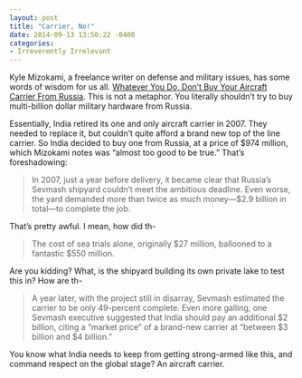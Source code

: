 ```yaml
---
layout: post
title: "Carrier, No!"
date: 2014-09-13 13:50:22 -0400
categories: 
- Irreverently Irrelevant
---
```


Kyle Mizokami, a freelance writer on defense and military issues, has some words of wisdom for us all. [Whatever You Do, Don’t Buy Your Aircraft Carrier From Russia](https://medium.com/war-is-boring/whatever-you-do-dont-buy-your-aircraft-carrier-from-russia-e0f6707cb4ee). This is not a metaphor. You literally shouldn’t try to buy multi-billion dollar military hardware from Russia.

Essentially, India retired its one and only aircraft carrier in 2007. They needed to replace it, but couldn’t quite afford a brand new top of the line carrier. So India decided to buy one from Russia, at a price of $974 million, which Mizokami notes was “almost too good to be true.” That’s foreshadowing:

> In 2007, just a year before delivery, it became clear that Russia’s Sevmash shipyard couldn’t meet the ambitious deadline. Even worse, the yard demanded more than twice as much money—$2.9 billion in total—to complete the job.

That’s pretty awful. I mean, how did th-

> The cost of sea trials alone, originally $27 million, ballooned to a fantastic $550 million.

Are you kidding? What, is the shipyard building its own private lake to test this in? How are th-

> A year later, with the project still in disarray, Sevmash estimated the carrier to be only 49-percent complete. Even more galling, one Sevmash executive suggested that India should pay an additional $2 billion, citing a “market price” of a brand-new carrier at “between $3 billion and $4 billion.”

You know what India needs to keep from getting strong-armed like this, and command respect on the global stage? An aircraft carrier. 